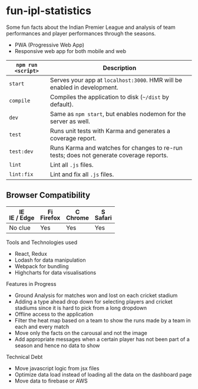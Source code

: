 # fun-ipl-statistics 

Some fun facts about the Indian Premier League and analysis of team performances and player performances through the seasons.

 * PWA (Progressive Web App)
 * Responsive web app for both mobile and web

|`npm run <script>`|Description|
|------------------|-----------|
|`start`|Serves your app at `localhost:3000`. HMR will be enabled in development.|
|`compile`|Compiles the application to disk (`~/dist` by default).|
|`dev`|Same as `npm start`, but enables nodemon for the server as well.|
|`test`|Runs unit tests with Karma and generates a coverage report.|
|`test:dev`|Runs Karma and watches for changes to re-run tests; does not generate coverage reports.|
|`lint`|Lint all `.js` files.|
|`lint:fix`|Lint and fix all `.js` files.|

## Browser Compatibility 

| [<img src="https://raw.githubusercontent.com/godban/browsers-support-badges/master/src/images/edge.png" alt="IE / Edge" width="16px" height="16px" />](http://godban.github.io/browsers-support-badges/)</br>IE / Edge | [<img src="https://raw.githubusercontent.com/godban/browsers-support-badges/master/src/images/firefox.png" alt="Firefox" width="16px" height="16px" />](http://godban.github.io/browsers-support-badges/)</br>Firefox | [<img src="https://raw.githubusercontent.com/godban/browsers-support-badges/master/src/images/chrome.png" alt="Chrome" width="16px" height="16px" />](http://godban.github.io/browsers-support-badges/)</br>Chrome | [<img src="https://raw.githubusercontent.com/godban/browsers-support-badges/master/src/images/safari.png" alt="Safari" width="16px" height="16px" />](http://godban.github.io/browsers-support-badges/)</br>Safari |
| --------- | --------- | --------- | --------- |
| No clue| Yes | Yes | Yes| Yes


Tools and Technologies used

  * React, Redux
  * Lodash for data manipulation
  * Webpack for bundling
  * Highcharts for data visualisations
  
Features in Progress

  * Ground Analysis for matches won and lost on each cricket stadium 
  * Adding a type ahead drop down for selecting players and cricket stadiums since it is hard to pick from a long dropdown
  * Offline access to the application
  * Filter the heat map based on a team to show the runs made by a team in each and every match
  * Move only the facts on the carousal and not the image 
  * Add appropriate messages when a certain player has not been part of a season and hence no data to show
  
Technical Debt

  * Move javascript logic from jsx files
  * Optimize data load instead of loading all the data on the dashboard page
  * Move data to firebase or AWS
